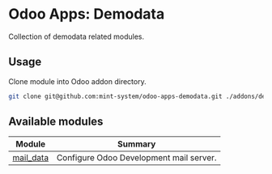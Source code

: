 # Odoo Apps: Demodata

Collection of demodata related modules.

## Usage

Clone module into Odoo addon directory.

```bash
git clone git@github.com:mint-system/odoo-apps-demodata.git ./addons/demodata
```

## Available modules

| Module                  | Summary                                 |
| ----------------------- | --------------------------------------- |
| [mail_data](mail_data/) | Configure Odoo Development mail server. |
